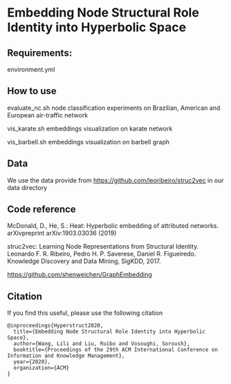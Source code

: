 # Embedding Node Structural Role Identity into Hyperbolic Space


## Requirements:
environment.yml

## How to use

evaluate_nc.sh   node classification experiments on Brazilian, American and European air-traffic network

vis_karate.sh    embeddings visualization on karate network

vis_barbell.sh   embeddings visualization on barbell graph

## Data
We use the data provide from https://github.com/leoribeiro/struc2vec in our data directory

## Code reference
McDonald, D., He, S.: Heat: Hyperbolic embedding of attributed networks. arXivpreprint arXiv:1903.03036 (2019)

struc2vec: Learning Node Representations from Structural Identity. Leonardo F. R. Ribeiro, Pedro H. P. Saverese, Daniel R. Figueiredo.
Knowledge Discovery and Data Mining, SigKDD, 2017.

https://github.com/shenweichen/GraphEmbedding


## Citation

If you find this useful, please use the following citation
```
@inproceedings{Hyperstruct2020,
  title={Embedding Node Structural Role Identity into Hyperbolic Space},
  author={Wang, Lili and Liu, Ruibo and Vosoughi, Soroush},
  booktitle={Proceedings of the 29th ACM International Conference on Information and Knowledge Management},
  year={2020},
  organization={ACM}
}
